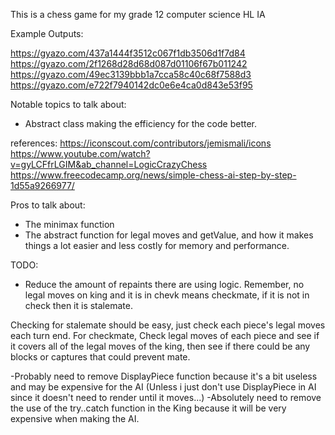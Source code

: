 This is a chess game for my grade 12 computer science HL IA

Example Outputs:

https://gyazo.com/437a1444f3512c067f1db3506d1f7d84
https://gyazo.com/2f1268d28d68d087d01106f67b011242
https://gyazo.com/49ec3139bbb1a7cca58c40c68f7588d3
https://gyazo.com/e722f7940142dc0e6e4ca0d843e53f95

Notable topics to talk about:
- Abstract class making the efficiency for the code better.

references:
https://iconscout.com/contributors/jemismali/icons
https://www.youtube.com/watch?v=gyLCFfrLGIM&ab_channel=LogicCrazyChess
https://www.freecodecamp.org/news/simple-chess-ai-step-by-step-1d55a9266977/


Pros to talk about:
- The minimax function
- The abstract function for legal moves and getValue, and how it makes things a lot easier and less costly for memory and performance.

TODO:
- Reduce the amount of repaints there are using logic.
Remember, no legal moves on king and it is in chevk means checkmate, if it is not in check then it is stalemate.

Checking for stalemate should be easy, just check each piece's legal moves each turn end.
For checkmate, Check legal moves of each piece and see if it covers all of the legal moves of the king, then see if there could be any blocks or captures that could prevent mate.

-Probably need to remove DisplayPiece function because it's a bit useless and may be expensive for the AI (Unless i just don't use DisplayPiece in AI since it doesn't need to render until it moves...)
-Absolutely need to remove the use of the try..catch function in the King because it will be very expensive when making the AI.